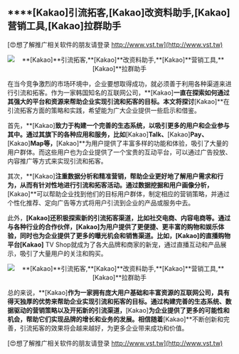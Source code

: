## ****[Kakao]**引流拓客,**[Kakao]**改资料助手,**[Kakao]**营销工具,**[Kakao]**拉群助手**

[😍想了解推广相关软件的朋友请登录 http://www.vst.tw](http://www.vst.tw)

 <center><img src="https://vst.tw/MP4/tuiguang/png/0.png" alt="**[Kakao]**引流拓客,**[Kakao]**改资料助手,**[Kakao]**营销工具,**[Kakao]**拉群助手"></center>

在当今竞争激烈的市场环境中，企业要想取得成功，就必须善于利用各种渠道来进行引流和拓客。作为一家韩国知名的互联网公司，**[Kakao]**一直在探索如何通过其强大的平台和资源来帮助企业实现引流和拓客的目标。本文将探讨**[Kakao]**在引流拓客方面的策略和实践，希望能为广大企业提供一些启示和借鉴。

首先，**[Kakao]**致力于构建一个完善的生态系统，以吸引更多的用户和企业参与其中。通过其旗下的各种应用和服务，比如**[Kakao]**Talk、**[Kakao]**Pay、**[Kakao]**Map等，**[Kakao]**为用户提供了丰富多样的功能和体验，吸引了大量的用户群体。而这些用户也为企业提供了一个宝贵的互动平台，可以通过广告投放、内容推广等方式来实现引流和拓客。

其次，**[Kakao]**注重数据分析和精准营销，帮助企业更好地了解用户需求和行为，从而有针对性地进行引流和拓客活动。通过数据挖掘和用户画像分析，**[Kakao]**可以帮助企业找到他们的目标用户群体，制定相应的营销策略，并通过个性化推荐、定向广告等方式将用户引流到企业的产品或服务中去。

此外，**[Kakao]**还积极探索新的引流拓客渠道，比如社交电商、内容电商等。通过与各种行业的合作伙伴，**[Kakao]**为用户提供了更便捷、更丰富的购物和娱乐体验，同时也为企业提供了更多的曝光机会和销售渠道。比如，**[Kakao]**的直播购物平台**[Kakao]** TV Shop就成为了各大品牌和商家的新宠，通过直播互动和产品展示，吸引了大量用户的关注和购买。

 <center><img src="https://vst.tw/MP4/tuiguang/png/7.png" alt="**[Kakao]**引流拓客,**[Kakao]**改资料助手,**[Kakao]**营销工具,**[Kakao]**拉群助手"></center>

总的来说，**[Kakao]**作为一家拥有庞大用户基础和丰富资源的互联网公司，具有得天独厚的优势来帮助企业实现引流和拓客的目标。通过构建完善的生态系统、数据驱动的营销策略以及开拓新的引流渠道，**[Kakao]**为企业提供了更多的可能性和机会，帮助它们实现品牌的增长和业务的发展。相信随着**[Kakao]**不断创新和完善，引流拓客的效果将会越来越好，为更多企业带来成功和价值。

[😍想了解推广相关软件的朋友请登录 http://www.vst.tw](http://www.vst.tw)



